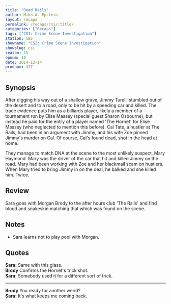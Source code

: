 ```yaml
---
title: "Dead Rails"
author: Mika A. Epstein
layout: recaps
permalink: /recaps/csi/:title/
categories: ["Recaps"]
tags: ["CSI: Crime Scene Investigation"]
station: CBS
showname: "CSI: Crime Scene Investigation"
showslug: csi
season: 15
epnum: 10
date: 2014-12-14
prodnum: 327
---
```


## Synopsis

After digging his way out of a shallow grave, Jimmy Turelli stumbled out of the desert and to a road, only to be hit by a speeding car and killed. The trace evidence puts him as a billiards player, likely a member of a tournament run by Elise Massey (special guest Sharon Osbourne), but instead he paid for the entry of a player named 'The Hornet' for Elise Massey (who neglected to mention this before). Cal Tate, a hustler at The Rails, had been in an argument with Jimmy, and his wife Zoe pinned Jimmy's murder on Cal. Of course, Cal's found dead, shot in the head at home.

They manage to match DNA at the scene to the most unlikely suspect, Mary Haymond. Mary was the driver of the car that hit and killed Jimmy on the road. Mary had been working with Zoe and her blackmail scam on hustlers. When Mary tried to bring Jimmy in on the deal, he balked and she killed him. Twice.

## Review

Sara goes with Morgan Brody to the after hours club 'The Rails' and find blood and snakeskin matching that which was found on the scene.

## Notes

* Sara learns not to play pool with Morgan.

## Quotes

**Sara:** Same with this glass.\
**Brody** Confirms the Hornet's trick shot.\
**Sara:** Somebody used it for a different sort of trick.

- - -

**Brody** You ready for another weird?\
**Sara:** It's what keeps me coming back.
